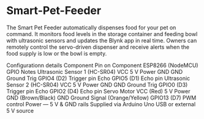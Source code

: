 # Smart-Pet-Feeder
The Smart Pet Feeder automatically dispenses food for your pet on command. It monitors food levels in the storage container and feeding bowl with ultrasonic sensors and updates the Blynk app in real time. Owners can remotely control the servo-driven dispenser and receive alerts when the food supply is low or the bowl is empty.


Configurationn details
Component	                              Pin on Component	               ESP8266 (NodeMCU) GPIO           	Notes
Ultrasonic Sensor 1 (HC-SR04)	               VCC	                              5 V	                        Power
	                                           GND	                              GND	                        Ground
	                                           Trig                             	GPIO4 (D2)	                Trigger pin
	                                           Echo                             	GPIO5 (D1)	                Echo pin
Ultrasonic Sensor 2 (HC-SR04)              	VCC	                                5 V	                        Power
                                          	GND	                                GND	                        Ground
	                                          Trig                              	GPIO0 (D3)                	Trigger pin
                                          	Echo	                              GPIO2 (D4)	                Echo pin
Servo Motor	                                VCC (Red)	                          5 V	                        Power
	                                          GND (Brown/Black)                 	GND	                        Ground
	                                          Signal (Orange/Yellow)	            GPIO13 (D7)	                PWM control
Power                                       	—	                                5 V & GND rails	            Supplied via Arduino Uno USB or external 5 V source
